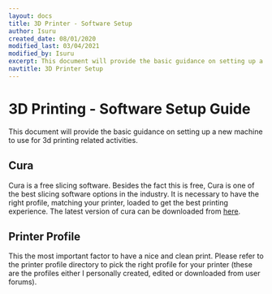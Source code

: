 ```yaml
---
layout: docs
title: 3D Printer - Software Setup
author: Isuru
created_date: 08/01/2020
modified_last: 03/04/2021
modified_by: Isuru
excerpt: This document will provide the basic guidance on setting up a new machine to use for 3d printing related activities.
navtitle: 3D Printer Setup
---
```


# 3D Printing - Software Setup Guide
This document will provide the basic guidance on setting up a new machine to use for 3d printing related activities.

## Cura
Cura is a free slicing software. Besides the fact this is free, Cura is one of the best slicing software options in the industry. It is necessary to have the right profile, matching your printer, loaded to get the best printing experience. The latest version of cura can be downloaded from [here](https://ultimaker.com/software/ultimaker-cura).

## Printer Profile
This the most important factor to have a nice and clean print. Please refer to the printer profile directory to pick the right profile for your printer (these are the profiles either I personally created, edited or downloaded from user forums).
